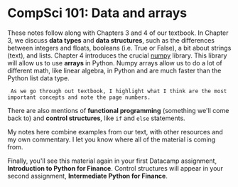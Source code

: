 # CompSci 101: Data and arrays

These notes follow along with Chapters 3 and 4 of our textbook. In Chapter 3, we discuss **data types** and **data structures**, such as the differences between integers and floats, booleans (i.e. True or False), a bit about strings (text), and lists. Chapter 4 introduces the crucial [numpy](https://numpy.org) library. This library will allow us to use **arrays** in Python. Numpy arrays allow us to do a lot of different math, like linear algebra, in Python and are much faster than the Python list data type. 

```{note}
 As we go through out textbook, I highlight what I think are the most important concepts and note the page numbers.
```

There are also mentions of **functional programming** (something we'll come back to) and **control structures**, like `if` and `else` statements.

 My notes here combine examples from our text, with other resources and my own commentary. I let you know where all of the material is coming from.

 Finally, you'll see this material again in your first Datacamp assignment, **Introduction to Python for Finance**. Control structures will appear in your second assignment, **Intermediate Python for Finance**. 

